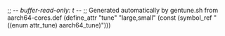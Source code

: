 ;; -*- buffer-read-only: t -*-
;; Generated automatically by gentune.sh from aarch64-cores.def
(define_attr "tune"
	"large,small"
	(const (symbol_ref "((enum attr_tune) aarch64_tune)")))
